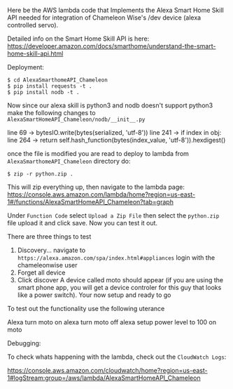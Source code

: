 Here be the AWS lambda code that Implements the Alexa Smart Home Skill API needed
for integration of Chameleon Wise's /dev device (alexa controlled servo).

Detailed info on the Smart Home Skill API is here:
https://developer.amazon.com/docs/smarthome/understand-the-smart-home-skill-api.html


Deployment:

```
$ cd AlexaSmarthomeAPI_Chameleon
$ pip install requests -t .
$ pip install nodb -t .
```

Now since our alexa skill is python3 and nodb doesn't support python3 make the following changes to `AlexaSmartHomeAPI_Chameleon/nodb/__init__.py`

line 69 ->  bytesIO.write(bytes(serialized, 'utf-8'))
line 241 ->             if index in obj:
line 264 ->             return self.hash_function(bytes(index_value, 'utf-8')).hexdigest()

once the file is modified you are read to deploy to lambda from `AlexaSmarthomeAPI_Chameleon` directory do:

```
$ zip -r python.zip .
```

This will zip everything up, then navigate to the lambda page:
https://console.aws.amazon.com/lambda/home?region=us-east-1#/functions/AlexaSmartHomeAPI_Chameleon?tab=graph

Under `Function Code` select `Upload a Zip File` then select the `python.zip` file upload it and click save.  Now you can test it out.

There are three things to test
1.  Discovery...  navigate to `https://alexa.amazon.com/spa/index.html#appliances` login with 
the chameleonwise user
2.  Forget all device
3. Click discover
A device called moto should appear (if you are using the smart phone app, you will get a device controler for this guy that looks like a power switch).  Your now setup and ready to go

To test out the functionality use the following uterance

Alexa turn moto on
alexa turn moto off
alexa setup power level to 100 on moto

Debugging:

To check whats happening with the lambda, check out the `CloudWatch Logs`:

https://console.aws.amazon.com/cloudwatch/home?region=us-east-1#logStream:group=/aws/lambda/AlexaSmartHomeAPI_Chameleon


